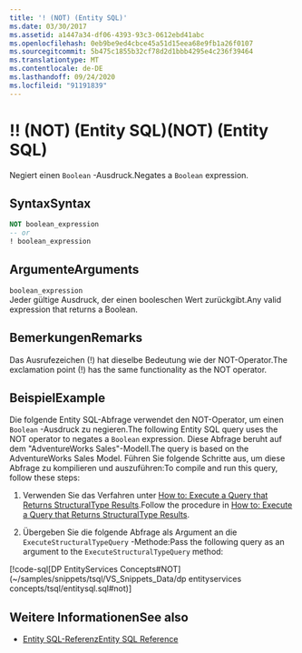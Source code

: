 ```yaml
---
title: '! (NOT) (Entity SQL)'
ms.date: 03/30/2017
ms.assetid: a1447a34-df06-4393-93c3-0612ebd41abc
ms.openlocfilehash: 0eb9be9ed4cbce45a51d15eea68e9fb1a26f0107
ms.sourcegitcommit: 5b475c1855b32cf78d2d1bbb4295e4c236f39464
ms.translationtype: MT
ms.contentlocale: de-DE
ms.lasthandoff: 09/24/2020
ms.locfileid: "91191839"
---
```

# <a name="-not-entity-sql"></a><span data-ttu-id="ca267-103">!</span><span class="sxs-lookup"><span data-stu-id="ca267-103">!</span></span> <span data-ttu-id="ca267-104">(NOT) (Entity SQL)</span><span class="sxs-lookup"><span data-stu-id="ca267-104">(NOT) (Entity SQL)</span></span>

<span data-ttu-id="ca267-105">Negiert einen `Boolean` -Ausdruck.</span><span class="sxs-lookup"><span data-stu-id="ca267-105">Negates a `Boolean` expression.</span></span>  
  
## <a name="syntax"></a><span data-ttu-id="ca267-106">Syntax</span><span class="sxs-lookup"><span data-stu-id="ca267-106">Syntax</span></span>  
  
```sql  
NOT boolean_expression  
-- or  
! boolean_expression  
```
  
## <a name="arguments"></a><span data-ttu-id="ca267-107">Argumente</span><span class="sxs-lookup"><span data-stu-id="ca267-107">Arguments</span></span>  

 `boolean_expression`  
 <span data-ttu-id="ca267-108">Jeder gültige Ausdruck, der einen booleschen Wert zurückgibt.</span><span class="sxs-lookup"><span data-stu-id="ca267-108">Any valid expression that returns a Boolean.</span></span>  
  
## <a name="remarks"></a><span data-ttu-id="ca267-109">Bemerkungen</span><span class="sxs-lookup"><span data-stu-id="ca267-109">Remarks</span></span>  

 <span data-ttu-id="ca267-110">Das Ausrufezeichen (!) hat dieselbe Bedeutung wie der NOT-Operator.</span><span class="sxs-lookup"><span data-stu-id="ca267-110">The exclamation point (!) has the same functionality as the NOT operator.</span></span>  
  
## <a name="example"></a><span data-ttu-id="ca267-111">Beispiel</span><span class="sxs-lookup"><span data-stu-id="ca267-111">Example</span></span>  

 <span data-ttu-id="ca267-112">Die folgende Entity SQL-Abfrage verwendet den NOT-Operator, um einen `Boolean` -Ausdruck zu negieren.</span><span class="sxs-lookup"><span data-stu-id="ca267-112">The following Entity SQL query uses the NOT operator to negates a `Boolean` expression.</span></span> <span data-ttu-id="ca267-113">Diese Abfrage beruht auf dem "AdventureWorks Sales"-Modell.</span><span class="sxs-lookup"><span data-stu-id="ca267-113">The query is based on the AdventureWorks Sales Model.</span></span> <span data-ttu-id="ca267-114">Führen Sie folgende Schritte aus, um diese Abfrage zu kompilieren und auszuführen:</span><span class="sxs-lookup"><span data-stu-id="ca267-114">To compile and run this query, follow these steps:</span></span>  
  
1. <span data-ttu-id="ca267-115">Verwenden Sie das Verfahren unter [How to: Execute a Query that Returns StructuralType Results](../how-to-execute-a-query-that-returns-structuraltype-results.md).</span><span class="sxs-lookup"><span data-stu-id="ca267-115">Follow the procedure in [How to: Execute a Query that Returns StructuralType Results](../how-to-execute-a-query-that-returns-structuraltype-results.md).</span></span>  
  
2. <span data-ttu-id="ca267-116">Übergeben Sie die folgende Abfrage als Argument an die `ExecuteStructuralTypeQuery` -Methode:</span><span class="sxs-lookup"><span data-stu-id="ca267-116">Pass the following query as an argument to the `ExecuteStructuralTypeQuery` method:</span></span>  
  
 [!code-sql[DP EntityServices Concepts#NOT](~/samples/snippets/tsql/VS_Snippets_Data/dp entityservices concepts/tsql/entitysql.sql#not)]  
  
## <a name="see-also"></a><span data-ttu-id="ca267-117">Weitere Informationen</span><span class="sxs-lookup"><span data-stu-id="ca267-117">See also</span></span>

- [<span data-ttu-id="ca267-118">Entity SQL-Referenz</span><span class="sxs-lookup"><span data-stu-id="ca267-118">Entity SQL Reference</span></span>](entity-sql-reference.md)
